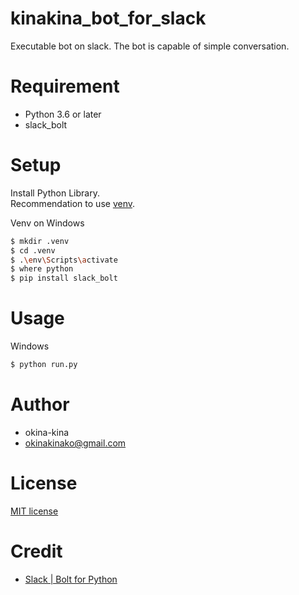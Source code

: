 # kinakina_bot_for_slack
Executable bot on slack.
The bot is capable of simple conversation.

# Requirement
* Python 3.6 or later
* slack_bolt


# Setup

Install Python Library.<br>
Recommendation to use [venv](https://docs.python.org/3/library/venv.html#module-venv).<br>

Venv on Windows
```bash
$ mkdir .venv
$ cd .venv
$ .\env\Scripts\activate
$ where python
$ pip install slack_bolt
```

# Usage
Windows
```bash
$ python run.py
```

# Author
* okina-kina
* okinakinako@gmail.com

# License
[MIT license](https://en.wikipedia.org/wiki/MIT_License)

# Credit
* [Slack | Bolt for Python](https://slack.dev/bolt-python/concepts)
